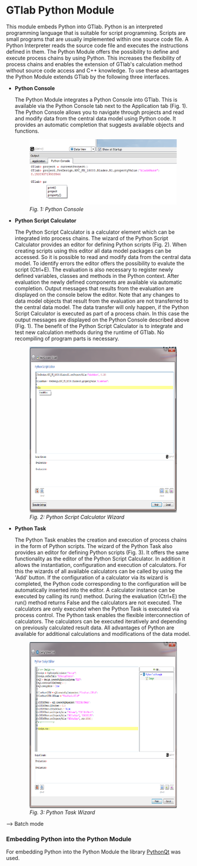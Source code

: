 # GTlab Python Module

This module embeds Python into GTlab. Python is an interpreted programming 
language that is suitable for script programming. Scripts are small 
programs that are usually implemented within one source code file. A Python 
Interpreter reads the source code file and executes the instructions defined in 
them. The Python Module offers the possibility to define and execute process chains 
by using Python. This increases the flexibility of process chains and enables 
the extension of GTlab's calculation method without source code access and C++ 
knowledge. To use these advantages the Python Module extends GTlab by the 
following three interfaces. 

* <b>Python Console</b> 

    The Python Module integrates a Python Console into GTlab. This is 
    available via the Python Console tab next to the Application tab (Fig. 1). 
    The Python Console allows you to navigate through projects and read and 
    modify data from the central data model using Python code. It provides an 
    automatic completion that suggests available objects and functions.

    <figure class="image">
        <img src="/images/python_console.png" alt="Python Console">
        <figcaption> <i>Fig. 1: Python Console</i></figcaption>
    </figure>

* <b>Python Script Calculator</b> 

    The Python Script Calculator is a calculator element which can be integrated
    into process chains. The wizard of the Python Script Calculator provides an 
    editor for defining Python scripts (Fig. 2). When creating scripts using this
    editor all data model packages can be accessed. So it is possible to read
    and modify data from the central data model. To identify errors the editor 
    offers the possibility to evalute the script (Ctrl+E). The evaluation is 
    also necessary to register newly defined variables, classes and methods in 
    the Python context. After evaluation the newly defined components are 
    available via automatic completion. Output messages that results from the 
    evaluation are displayed on the console below the editor. Note that any 
    changes to data model objects that result from the evaluation are not 
    transferred to the central data model. The data transfer will only happen, 
    if the Python Script Calculator is executed as part of a process chain. In 
    this case the output messages are displayed on the Python Console described 
    above (Fig. 1). The benefit of the Python Script Calculator is to integrate 
    and test new calculation methods during the runtime of GTlab. No recompiling
    of program parts is necessary.
    
    <figure class="image">
        <img src="/images/python_script_calculator.png" 
        alt="Python Script Calculator" width="600" height="450">
        <figcaption> <i>Fig. 2: Python Script Calculator Wizard</i></figcaption>
    </figure>

* <b>Python Task</b> 

    The Python Task enables the creation and execution of process chains in the 
    form of Python scripts. The wizard of the Python Task also provides an editor
    for defining Python scripts (Fig. 3). It offers the same functionality as 
    the editor of the Python Script Calculator. In addition it allows the 
    instantiation, configuration and execution of calculators. For this the 
    wizards of all available calculators can be called by using the
    'Add' button. If the configuration of a calculator via its wizard is 
    completed, the Python code corresponding to the configuration will be 
    automatically inserted into the editor. A calculator instance can be 
    executed by calling its run() method. During the evaluation (Ctrl+E) 
    the run() method returns False and the calculators are not executed. 
    The calculators are only executed when the Python Task is executed via
    process control. The Python task enables the flexible interconnection of 
    calculators. The calculators can be executed iteratively and depending on 
    previously calculated result data. All advantages of Python are available 
    for additional calculations and modifications of the data model.
    
    <figure class="image">
        <img src="/images/python_task.PNG" 
        alt="Python Task" width="600" height="450">
        <figcaption> <i>Fig. 3: Python Task Wizard</i></figcaption>
    </figure>
--> Batch mode



### Embedding Python into the Python Module
For embedding Python into the Python Module the library 
[PythonQt](https://mevislab.github.io/pythonqt/ "This link takes you to the homepage of PythonQt.")
was used. 

